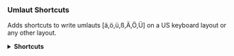 ﻿### Umlaut Shortcuts

Adds shortcuts to write umlauts [ä,ö,ü,ß,Ä,Ö,Ü] on a US keyboard layout or any other layout.

<details>
  <summary><b>Shortcuts</b></summary>

* `Win + A` - ä
* `Win + Shift + A` - Ä


* `Win + O` - ö
* `Win + Shift + O` - Ö


* `Win + U` - ü
* `Win + Shift + U` - Ü


* `Win + S` - ß

</details>